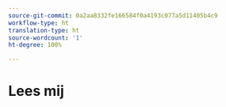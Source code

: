 ```yaml
---
source-git-commit: 0a2aa8332fe166584f0a4193c077a5d11405b4c9
workflow-type: ht
translation-type: ht
source-wordcount: '1'
ht-degree: 100%

---
```

# Lees mij
